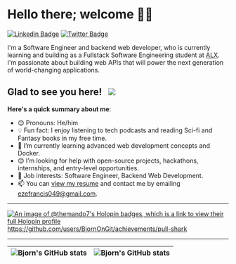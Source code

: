 # Hello there; welcome 👋🏾

[![Linkedin Badge](https://img.shields.io/badge/-francis-eze-ogonnaya-blue?style=for-the-badge&logo=Linkedin&logoColor=white&link=https://www.linkedin.com/in/francis-eze-ogonnaya/)](https://www.linkedin.com/in/francis-eze-ogonnaya/) [![Twitter Badge](https://img.shields.io/badge/-@Fhranco1-1ca0f1?style=for-the-badge&logo=twitter&logoColor=white&link=https://twitter.com/Fhranco1)](https://twitter.com/Fhranco1)

I'm a Software Engineer and backend web developer, who is currently learning and building as a Fullstack Software Engineering student at [ALX](https://alxafrica.com). I'm passionate about building web APIs that will power the next generation of world-changing applications.

## Glad to see you here! &nbsp; ![](https://visitor-badge.glitch.me/badge?page_id=BjornOnGit.BjornOnGit&style=flat-square&color=0088cc)

**Here's a quick summary about me**:

- 😊 Pronouns: He/him
- 💡 Fun fact: I enjoy listening to tech podcasts and reading Sci-fi and Fantasy books in my free time.
- 🌱 I’m currently learning advanced web development concepts and Docker.
- 😊 I’m looking for help with open-source projects, hackathons, internships, and entry-level opportunities.
- 💼 Job interests: Software Engineer, Backend Web Development.
- 📫 You can [view my resume](/Francis-Eze-Resume.pdf) and contact me by emailing <ezefrancis049@gmail.com>.

---

[![An image of @themando7's Holopin badges, which is a link to view their full Holopin profile](https://holopin.me/themando7)](https://holopin.io/@themando7)
<https://github.com/users/BjornOnGit/achievements/pull-shark>

---

| <img align="center" src="https://github-readme-stats.vercel.app/api?username=BjornOnGit&show_icons=true&include_all_commits=true&hide_border=true" alt="Bjorn's GitHub stats" /> | <img align="center" src="https://github-readme-stats.vercel.app/api/top-langs/?username=BjornOnGit&langs_count=8&layout=compact&hide_border=true" alt="Bjorn's GitHub stats" /> |
| ------------- | ------------- |
